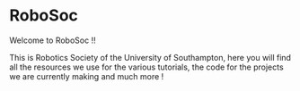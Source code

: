 # RoboSoc
Welcome to RoboSoc !!

This is Robotics Society of the University of Southampton, here you will find all the resources we use for the various tutorials, the code for the projects we are currently making and much more ! 
